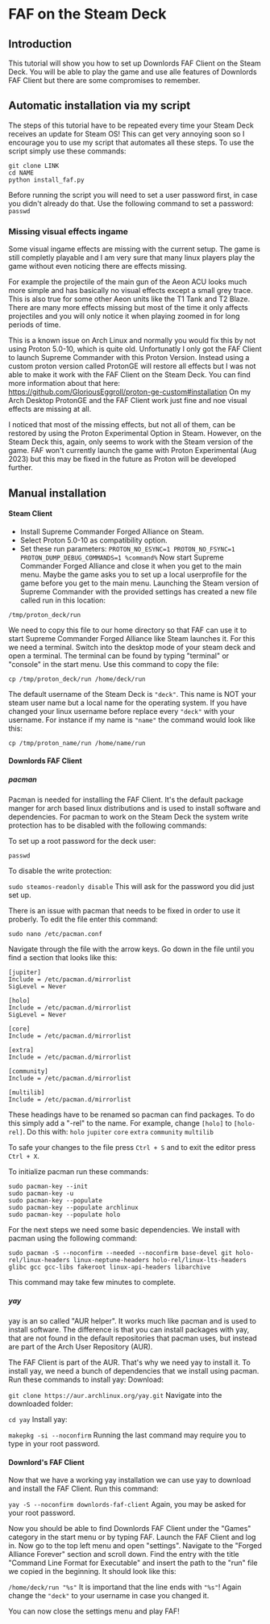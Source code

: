 # FAF on the Steam Deck
## Introduction
This tutorial will show you how to set up Downlords FAF Client on the Steam Deck.
You will be able to play the game and use alle features of Downlords FAF Client but there are some compromises to remember.

## Automatic installation via my script
The steps of this tutorial have to be repeated every time your Steam Deck receives an update for Steam OS! This can get very annoying soon so I encourage you to use my script that automates all these steps.
To use the script simply use these commands:
```
git clone LINK
cd NAME
python install_faf.py
```
Before running the script you will need to set a user password first, in case you didn't already do that.
Use the following command to set a password:
`passwd`
### Missing visual effects ingame
Some visual ingame effects are missing with the current setup.
The game is still completly playable and I am very sure that many linux players play the game without even noticing there are effects missing.

For example the projectile of the main gun of the Aeon ACU looks much more simple and has basically no visual effects except a small grey trace. This is also true for some other Aeon units like the T1 Tank and T2 Blaze.
There are many more effects missing but most of the time it only affects projectiles and you will only notice it when playing zoomed in for long periods of time.

This is a known issue on Arch Linux and normally you would fix this by not using Proton 5.0-10, which is quite old. Unfortunatly I only got the FAF Client to launch Supreme Commander with this Proton Version.
Instead using a custom proton version called ProtonGE will restore all effects but I was not able to make it work with the FAF Client on the Steam Deck. You can find more information about that here: https://github.com/GloriousEggroll/proton-ge-custom#installation
On my Arch Desktop ProtonGE and the FAF Client work just fine and noe visual effects are missing at all.

I noticed that most of the missing effects, but not all of them, can be restored by using the Proton Experimental Option in Steam. However, on the Steam Deck this, again, only seems to work with the Steam version of the game. FAF won't currently launch the game with Proton Experimental (Aug 2023) but this may be fixed in the future as Proton will be developed further.

## Manual installation
#### Steam Client
* Install Supreme Commander Forged Alliance on Steam.
* Select Proton 5.0-10 as compatibility option.
* Set these run parameters:
`PROTON_NO_ESYNC=1 PROTON_NO_FSYNC=1 PROTON_DUMP_DEBUG_COMMANDS=1 %command%`
Now start Supreme Commander Forged Alliance and close it when you get to the main menu. Maybe the game asks you to set up a local userprofile for the game before you get to the main menu.
Launching the Steam version of Supreme Commander with the provided settings has created a new file called run in this location:

`/tmp/proton_deck/run`

We need to copy this file to our home directory so that FAF can use it to start Supreme Commander Forged Alliance like Steam launches it.
For this we need a terminal. Switch into the desktop mode of your steam deck and open a terminal.
The terminal can be found by typing "terminal" or "console" in the start menu.
Use this command to copy the file:

`cp /tmp/proton_deck/run /home/deck/run`

The default username of the Steam Deck is `"deck"`. This name is NOT your steam user name but a local name for the operating system.
If you have changed your linux username before replace every `"deck"` with your username.
For instance if my name is `"name"` the command would look like this:

`cp /tmp/proton_name/run /home/name/run`
#### Downlords FAF Client
##### pacman

Pacman is needed for installing the FAF Client.
It's the default package manger for arch based linux distributions and is used to install software and dependencies.
For pacman to work on the Steam Deck the system write protection has to be disabled with the following commands:

To set up a root password for the deck user:

`passwd`

To disable the write protection:

`sudo steamos-readonly disable`
This will ask for the password you did just set up.

There is an issue with pacman that needs to be fixed in order to use it proberly.
To edit the file enter this command:

`sudo nano /etc/pacman.conf`

Navigate through the file with the arrow keys. Go down in the file until you find a section that looks like this:
```
[jupiter]
Include = /etc/pacman.d/mirrorlist
SigLevel = Never

[holo]
Include = /etc/pacman.d/mirrorlist
SigLevel = Never

[core]
Include = /etc/pacman.d/mirrorlist

[extra]
Include = /etc/pacman.d/mirrorlist

[community]
Include = /etc/pacman.d/mirrorlist

[multilib]
Include = /etc/pacman.d/mirrorlist
```
These headings have to be renamed so pacman can find packages. To do this simply add a "-rel" to the name.
For example, change `[holo]` to `[holo-rel]`.
Do this with: 
	`holo`
	`jupiter`
	 `core`
	 `extra`
	 `community`
	 `multilib`

To safe your changes to the file press `Ctrl + S` and to exit the editor press `Ctrl + X`.

To initialize pacman run these commands:

```
sudo pacman-key --init
sudo pacman-key -u
sudo pacman-key --populate
sudo pacman-key --populate archlinux
sudo pacman-key --populate holo
```

For the next steps we need some basic dependencies.
We install with pacman using the following command:
```
sudo pacman -S --noconfirm --needed --noconfirm base-devel git holo-rel/linux-headers linux-neptune-headers holo-rel/linux-lts-headers glibc gcc gcc-libs fakeroot linux-api-headers libarchive
```
This command may take few minutes to complete.
##### yay
yay is an so called "AUR helper". It works much like pacman and is used to install software. The difference is that you can install packages with yay, that are not found in the default repositories that pacman uses, but instead are part of the Arch User Repository (AUR).

The FAF Client is part of the AUR. That's why we need yay to install it.
To install yay, we need a bunch of dependencies that we install using pacman.
Run these commands to install yay:
Download:

`git clone https://aur.archlinux.org/yay.git`
Navigate into the downloaded folder:

`cd yay`
Install yay:

`makepkg -si --noconfirm`
Running the last command may require you to type in your root password.

#### Downlord's FAF Client
Now that we have a working yay installation we can use yay to download and install the FAF Client.
Run this command:

`yay -S --noconfirm downlords-faf-client`
Again, you may be asked for your root password.

Now you should be able to find Downlords FAF Client under the "Games" category in the start menu or by typing FAF.
Launch the FAF Client and log in.
Now go to the top left menu and open "settings".
Navigate to the "Forged Alliance Forever" section and scroll down.
Find the entry with the title "Command Line Format for Executable" and insert the path to the "run" file we copied in the beginning.
It should look like this:

`/home/deck/run "%s"`
It is importand that the line ends with `"%s"`!
Again change the `"deck"` to your username in case you changed it.

You can now close the settings menu and play FAF!
